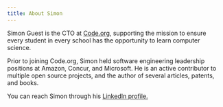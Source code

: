 ```yaml
---
title: About Simon
---
```

Simon Guest is the CTO at [Code.org](https://code.org), supporting the mission to ensure every student in every school has the opportunity to learn computer science.

Prior to joining Code.org, Simon held software engineering leadership positions at Amazon, Concur, and Microsoft. He is an active contributor to multiple open source projects, and the author of several articles, patents, and books.

You can reach Simon through his [LinkedIn profile.](https://www.linkedin.com/in/simonguest/)